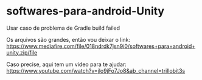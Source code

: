 # softwares-para-android-Unity
Usar caso de problema de Gradle build failed

Os arquivos são grandes, então vou deixar o link: https://www.mediafire.com/file/018ndrdk7jsn9i0/softwares+para+android+unity.zip/file

Caso precise, aqui tem um video para te ajudar: https://www.youtube.com/watch?v=jlo9jFo7Jo8&ab_channel=trillobit3s
